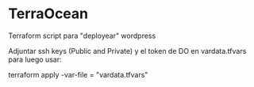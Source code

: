 # TerraOcean
Terraform script para "deployear" wordpress

Adjuntar ssh keys (Public and Private) y el token de DO en vardata.tfvars para luego usar:

terraform apply -var-file = "vardata.tfvars"

